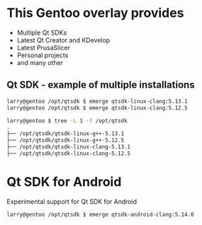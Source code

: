 # This Gentoo overlay provides
* Multiple Qt SDKs
* Latest Qt Creator and KDevelop
* Latest PrusaSlicer
* Personal projects
* and many other

## Qt SDK - example of multiple installations

```bash
larry@gentoo /opt/qtsdk $ emerge qtsdk-linux-clang:5.13.1
larry@gentoo /opt/qtsdk $ emerge qtsdk-linux-clang:5.12.5

larry@gentoo $ tree -L 1 -f /opt/qtsdk
.
├── /opt/qtsdk/qtsdk-linux-g++-5.13.1
├── /opt/qtsdk/qtsdk-linux-g++-5.12.5
├── /opt/qtsdk/qtsdk-linux-clang-5.13.1
├── /opt/qtsdk/qtsdk-linux-clang-5.12.5
```

# Qt SDK for Android
Experimental support for Qt SDK for Android

```bash
larry@gentoo /opt/qtsdk $ emerge qtsdk-android-clang:5.14.0
```
